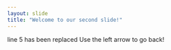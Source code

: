 ```yaml
---
layout: slide
title: "Welcome to our second slide!"
---
```

line 5 has been replaced
Use the left arrow to go back!
